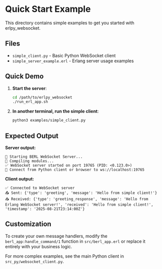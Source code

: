 # Quick Start Example

This directory contains simple examples to get you started with erlpy_websocket.

## Files

- `simple_client.py` - Basic Python WebSocket client
- `simple_server_example.erl` - Erlang server usage examples

## Quick Demo

1. **Start the server**:
   ```bash
   cd /path/to/erlpy_websocket
   ./run_erl_app.sh
   ```

2. **In another terminal, run the simple client**:
   ```bash
   python3 examples/simple_client.py
   ```

## Expected Output

**Server output:**
```
🚀 Starting BERL WebSocket Server...
🔨 Compiling modules...
✅ WebSocket server started on port 19765 (PID: <0.123.0>)
🔗 Connect from Python client or browser to ws://localhost:19765
```

**Client output:**
```
✅ Connected to WebSocket server
📤 Sent: {'type': 'greeting', 'message': 'Hello from simple client!'}
📥 Received: {'type': 'greeting_response', 'message': 'Hello from Erlang WebSocket server!', 'received': 'Hello from simple client!', 'timestamp': '2025-08-21T23:14:00Z'}
```

## Customization

To create your own message handlers, modify the `berl_app:handle_command/1` function in `src/berl_app.erl` or replace it entirely with your business logic.

For more complex examples, see the main Python client in `src_py/websocket_client.py`.
